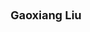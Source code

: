 ---
layout: page
title: <font size = 4> Gaoxiang Liu </font> <br /> <br /> 
description: Spring 2023 - <br /> 
img: assets/img/members/gaoxiang.png
importance: 2
category: PhD Students
---